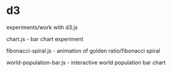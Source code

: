 # d3
experiments/work with d3.js

chart.js - bar chart experiment

fibonacci-spiral.js - animation of golden ratio/fibonacci spiral

world-population-bar.js - interactive world population bar chart

